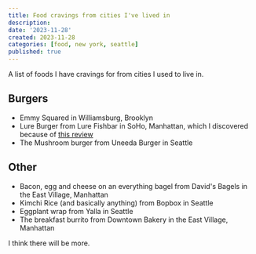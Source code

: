 ```yaml
---
title: Food cravings from cities I've lived in
description: 
date: '2023-11-28'
created: 2023-11-28
categories: [food, new york, seattle]
published: true
---
```


A list of foods I have cravings for from cities I used to live in.

## Burgers
- Emmy Squared in Williamsburg, Brooklyn
- Lure Burger from Lure Fishbar in SoHo, Manhattan, which I discovered because of [this review](https://ny.eater.com/2006/9/14/6822667/on-the-house-the-best-burger-downtown)
- The Mushroom burger from Uneeda Burger in Seattle

## Other
- Bacon, egg and cheese on an everything bagel from David's Bagels in the East Village, Manhattan
- Kimchi Rice (and basically anything) from Bopbox in Seattle
- Eggplant wrap from Yalla in Seattle
- The breakfast burrito from Downtown Bakery in the East Village, Manhattan

I think there will be more.
